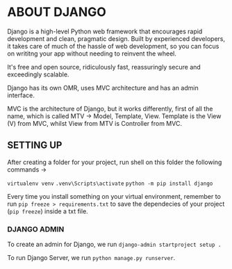 # ABOUT DJANGO

Django is a high-level Python web framework that encourages rapid development and clean, pragmatic design. Built by experienced developers, it takes care of much of the hassle of web development, so you can focus on writitng your app without needing to reinvent the wheel.

It's free and open source, ridiculously fast, reassuringly secure and exceedingly scalable.

Django has its own OMR, uses MVC architecture and has an admin interface.

MVC is the architecture of Django, but it works differently, first of all the name, which is called MTV -> Model, Template, View. Template is the View (V) from MVC, whilst View from MTV is Controller from MVC.

## SETTING UP

After creating a folder for your project, run shell on this folder the following commands ->

`virtualenv venv`
`.venv\Scripts\activate`
`python -m pip install django`

Every time you install something on your virtual environment, remember to run `pip freeze > requirements.txt` to save the dependecies of your project (`pip freeze`) inside a txt file.

### DJANGO ADMIN

To create an admin for Django, we run `django-admin startproject setup .`

To run Django Server, we run `python manage.py runserver`.
